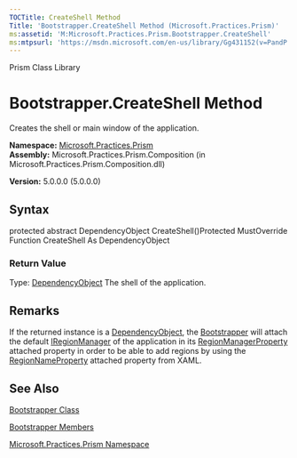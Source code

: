 ```yaml
---
TOCTitle: CreateShell Method
Title: 'Bootstrapper.CreateShell Method (Microsoft.Practices.Prism)'
ms:assetid: 'M:Microsoft.Practices.Prism.Bootstrapper.CreateShell'
ms:mtpsurl: 'https://msdn.microsoft.com/en-us/library/Gg431152(v=PandP.50)'
---
```


Prism Class Library

Bootstrapper.CreateShell Method
===================================

Creates the shell or main window of the application.

**Namespace:** [Microsoft.Practices.Prism](https://msdn.microsoft.com/n:microsoft.practices.prism)
**Assembly:** Microsoft.Practices.Prism.Composition (in Microsoft.Practices.Prism.Composition.dll)

**Version:** 5.0.0.0 (5.0.0.0)

## Syntax


protected abstract DependencyObject CreateShell()Protected MustOverride Function CreateShell As DependencyObject
### Return Value

Type: [DependencyObject](http://msdn.microsoft.com/en-us/library/ms589309)
The shell of the application.

Remarks
-------

<span id="remarksToggle"></span> If the returned instance is a [DependencyObject](http://msdn.microsoft.com/en-us/library/ms589309), the [Bootstrapper](https://msdn.microsoft.com/t:microsoft.practices.prism.bootstrapper) will attach the default [IRegionManager](https://msdn.microsoft.com/t:microsoft.practices.prism.regions.iregionmanager) of the application in its [RegionManagerProperty](https://msdn.microsoft.com/f:microsoft.practices.prism.regions.regionmanager.regionmanagerproperty) attached property in order to be able to add regions by using the [RegionNameProperty](https://msdn.microsoft.com/f:microsoft.practices.prism.regions.regionmanager.regionnameproperty) attached property from XAML.

See Also
--------


[Bootstrapper Class](https://msdn.microsoft.com/t:microsoft.practices.prism.bootstrapper)

[Bootstrapper Members](https://msdn.microsoft.com/allmembers.t:microsoft.practices.prism.bootstrapper)

[Microsoft.Practices.Prism Namespace](https://msdn.microsoft.com/n:microsoft.practices.prism)

